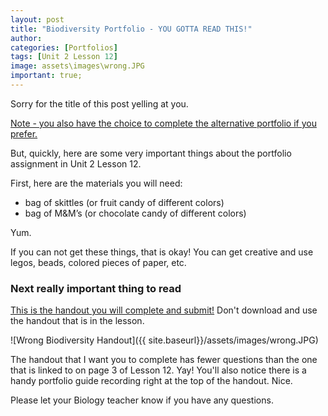 ```yaml
---
layout: post
title: "Biodiversity Portfolio - YOU GOTTA READ THIS!"
author:
categories: [Portfolios]
tags: [Unit 2 Lesson 12]
image: assets\images\wrong.JPG
important: true;
---
```

Sorry for the title of this post yelling at you.

[Note - you also have the choice to complete the alternative portfolio if you prefer.]({{site.baseurl}}/Unit-2-Alternative-Portfolio-Option)

But, quickly, here are some very important things about the portfolio assignment in Unit 2 Lesson 12.

First, here are the materials you will need:

* bag of skittles (or fruit candy of different colors)
* bag of M&M’s (or chocolate candy of different colors)

Yum.

If you can not get these things, that is okay! You can get creative and use legos, beads, colored pieces of paper, etc.

### Next really important thing to read

[This is the handout you will complete and submit!](https://docs.google.com/document/d/1bwgijjGuQkm5WRwUVuOLUMlGk29NbM8LniSVbmI5BFA/edit?usp=sharing) Don't download and use the handout that is in the lesson.

![Wrong Biodiversity Handout]({{ site.baseurl}}/assets/images/wrong.JPG)

The handout that I want you to complete has fewer questions than the one that is linked to on page 3 of Lesson 12. Yay! You'll also notice there is a handy portfolio guide recording right at the top of the handout. Nice.

Please let your Biology teacher know if you have any questions.

